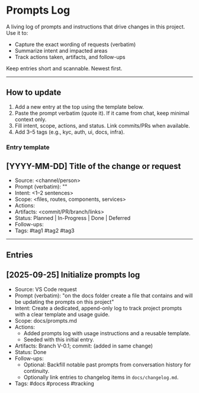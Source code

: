 # Prompts Log

A living log of prompts and instructions that drive changes in this project. Use it to:

- Capture the exact wording of requests (verbatim)
- Summarize intent and impacted areas
- Track actions taken, artifacts, and follow-ups

Keep entries short and scannable. Newest first.

---

## How to update

1. Add a new entry at the top using the template below.
2. Paste the prompt verbatim (quote it). If it came from chat, keep minimal context only.
3. Fill intent, scope, actions, and status. Link commits/PRs when available.
4. Add 3–5 tags (e.g., kyc, auth, ui, docs, infra).

### Entry template

## [YYYY-MM-DD] Title of the change or request

- Source: <channel/person>
- Prompt (verbatim): "<quoted prompt>"
- Intent: <1–2 sentences>
- Scope: <files, routes, components, services>
- Actions: <bullets of what was done or planned>
- Artifacts: <commit/PR/branch/links>
- Status: Planned | In-Progress | Done | Deferred
- Follow-ups: <next steps if any>
- Tags: #tag1 #tag2 #tag3

---

## Entries

## [2025-09-25] Initialize prompts log

- Source: VS Code request
- Prompt (verbatim): "on the docs folder create a file that contains and will be updating the prompts on this project"
- Intent: Create a dedicated, append-only log to track project prompts with a clear template and usage guide.
- Scope: docs/prompts.md
- Actions:
  - Added prompts log with usage instructions and a reusable template.
  - Seeded with this initial entry.
- Artifacts: Branch V-0.1; commit: (added in same change)
- Status: Done
- Follow-ups:
  - Optional: Backfill notable past prompts from conversation history for continuity.
  - Optionally link entries to changelog items in `docs/changelog.md`.
- Tags: #docs #process #tracking
